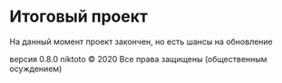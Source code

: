 # Итоговый проект
На данный момент проект закончен,
но есть шансы на обновление

версия 0.8.0   niktoto © 2020
Все права защищены (общественным осуждением)
